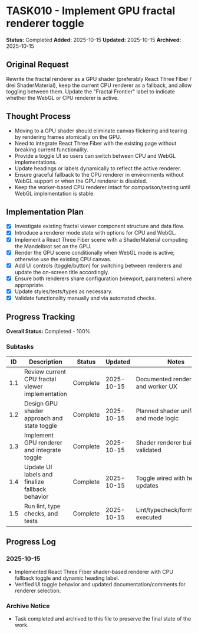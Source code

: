 # TASK010 - Implement GPU fractal renderer toggle

**Status:** Completed
**Added:** 2025-10-15
**Updated:** 2025-10-15
**Archived:** 2025-10-15

## Original Request

Rewrite the fractal renderer as a GPU shader (preferably React Three Fiber / drei ShaderMaterial), keep the current CPU renderer as a fallback, and allow toggling between them. Update the "Fractal Frontier" label to indicate whether the WebGL or CPU renderer is active.

## Thought Process

- Moving to a GPU shader should eliminate canvas flickering and tearing by rendering frames atomically on the GPU.
- Need to integrate React Three Fiber with the existing page without breaking current functionality.
- Provide a toggle UI so users can switch between CPU and WebGL implementations.
- Update headings or labels dynamically to reflect the active renderer.
- Ensure graceful fallback to the CPU renderer in environments without WebGL support or when the GPU renderer is disabled.
- Keep the worker-based CPU renderer intact for comparison/testing until WebGL implementation is stable.

## Implementation Plan

- [x] Investigate existing fractal viewer component structure and data flow.
- [x] Introduce a renderer mode state with options for CPU and WebGL.
- [x] Implement a React Three Fiber scene with a ShaderMaterial computing the Mandelbrot set on the GPU.
- [x] Render the GPU scene conditionally when WebGL mode is active; otherwise use the existing CPU canvas.
- [x] Add UI controls (toggle/button) for switching between renderers and update the on-screen title accordingly.
- [x] Ensure both renderers share configuration (viewport, parameters) where appropriate.
- [x] Update styles/tests/types as necessary.
- [x] Validate functionality manually and via automated checks.

## Progress Tracking

**Overall Status:** Completed - 100%

### Subtasks

| ID  | Description                                      | Status     | Updated    | Notes                                   |
| --- | ------------------------------------------------ | ---------- | ---------- | --------------------------------------- |
| 1.1 | Review current CPU fractal viewer implementation | Complete   | 2025-10-15 | Documented rendering flow and worker UX |
| 1.2 | Design GPU shader approach and state toggle      | Complete   | 2025-10-15 | Planned shader uniforms and mode logic  |
| 1.3 | Implement GPU renderer and integrate toggle      | Complete   | 2025-10-15 | Shader renderer built and validated    |
| 1.4 | Update UI labels and finalize fallback behavior  | Complete   | 2025-10-15 | Toggle wired with heading updates       |
| 1.5 | Run lint, type checks, and tests                 | Complete   | 2025-10-15 | Lint/typecheck/format/Vitest executed   |

## Progress Log

### 2025-10-15

- Implemented React Three Fiber shader-based renderer with CPU fallback toggle and dynamic heading label.
- Verified UI toggle behavior and updated documentation/comments for renderer selection.

### Archive Notice

- Task completed and archived to this file to preserve the final state of the work.
